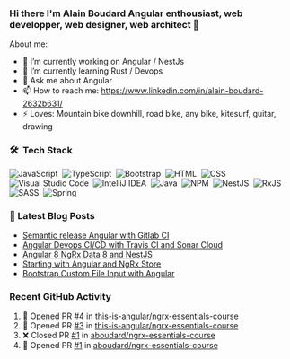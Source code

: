 ### Hi there I'm Alain Boudard Angular enthousiast, web developper, web designer, web architect 👋

About me:

- 🔭 I’m currently working on Angular / NestJs
- 🌱 I’m currently learning Rust / Devops
- 💬 Ask me about Angular
- 📫 How to reach me: https://www.linkedin.com/in/alain-boudard-2632b631/
- ⚡ Loves: Mountain bike downhill, road bike, any bike, kitesurf, guitar, drawing

### 🛠 &nbsp;Tech Stack

![JavaScript](https://img.shields.io/badge/-JavaScript-05122A?style=flat&logo=javascript)&nbsp;
![TypeScript](https://img.shields.io/badge/typescript-%23000000.svg?style=flat&logo=typescript&logoColor=007ACC)&nbsp;
![Bootstrap](https://img.shields.io/badge/-Bootstrap-05122A?style=flat&logo=bootstrap&logoColor=563D7C)&nbsp;
![HTML](https://img.shields.io/badge/-HTML-05122A?style=flat&logo=HTML5)&nbsp;
![CSS](https://img.shields.io/badge/-CSS-05122A?style=flat&logo=CSS3&logoColor=1572B6)&nbsp;
![Visual Studio Code](https://img.shields.io/badge/-Visual%20Studio%20Code-05122A?style=flat&logo=visual-studio-code&logoColor=007ACC)&nbsp;
![IntelliJ IDEA](https://img.shields.io/badge/IntelliJIDEA-000000.svg?style=flat&logo=intellij-idea&logoColor=white)&nbsp;
![Java](https://img.shields.io/badge/java-%23000000.svg?style=flat&logo=java&logoColor=ed8b00)&nbsp;
![NPM](https://img.shields.io/badge/NPM-%23000000.svg?style=flat&logo=npm&logoColor=white)&nbsp;
![NestJS](https://img.shields.io/badge/nestjs-%23000000.svg?style=flat&logo=nestjs&logoColor=E0234E)&nbsp;
![RxJS](https://img.shields.io/badge/rxjs-%23000000.svg?style=flat&logo=reactivex&logoColor=B7178C)&nbsp;
![SASS](https://img.shields.io/badge/SASS-%23000000.svg?style=flat&logo=SASS&logoColor=hotpink)&nbsp;
![Spring](https://img.shields.io/badge/spring-%23000000.svg?style=flat&logo=spring&logoColor=6DB33F)

### 📕 Latest Blog Posts

<!-- BLOG-POST-LIST:START -->
- [Semantic release Angular with Gitlab CI](https://medium.com/codex/semantic-release-angular-with-gitlab-ci-ba961c7fe3e?source=rss-8b3c3c9ad7a2------2)
- [Angular Devops CI/CD with Travis CI and Sonar Cloud](https://coco-boudard.medium.com/angular-devops-ci-cd-with-travis-ci-and-sonar-cloud-42617366026d?source=rss-8b3c3c9ad7a2------2)
- [Angular 8 NgRx Data 8 and NestJS](https://coco-boudard.medium.com/angular-8-ngrx-data-8-and-nestjs-8463c8af4695?source=rss-8b3c3c9ad7a2------2)
- [Starting with Angular and NgRx Store](https://coco-boudard.medium.com/starting-with-angular-and-ngrx-store-75e92c90d346?source=rss-8b3c3c9ad7a2------2)
- [Bootstrap Custom File Input with Angular](https://coco-boudard.medium.com/bootstrap-custom-file-input-with-angular-9039681cd025?source=rss-8b3c3c9ad7a2------2)
<!-- BLOG-POST-LIST:END -->

### Recent GitHub Activity

<!--START_SECTION:activity-->
1. 💪 Opened PR [#4](https://github.com/this-is-angular/ngrx-essentials-course/pull/4) in [this-is-angular/ngrx-essentials-course](https://github.com/this-is-angular/ngrx-essentials-course)
2. 💪 Opened PR [#3](https://github.com/this-is-angular/ngrx-essentials-course/pull/3) in [this-is-angular/ngrx-essentials-course](https://github.com/this-is-angular/ngrx-essentials-course)
3. ❌ Closed PR [#1](https://github.com/aboudard/ngrx-essentials-course/pull/1) in [aboudard/ngrx-essentials-course](https://github.com/aboudard/ngrx-essentials-course)
4. 💪 Opened PR [#1](https://github.com/aboudard/ngrx-essentials-course/pull/1) in [aboudard/ngrx-essentials-course](https://github.com/aboudard/ngrx-essentials-course)
<!--END_SECTION:activity-->
